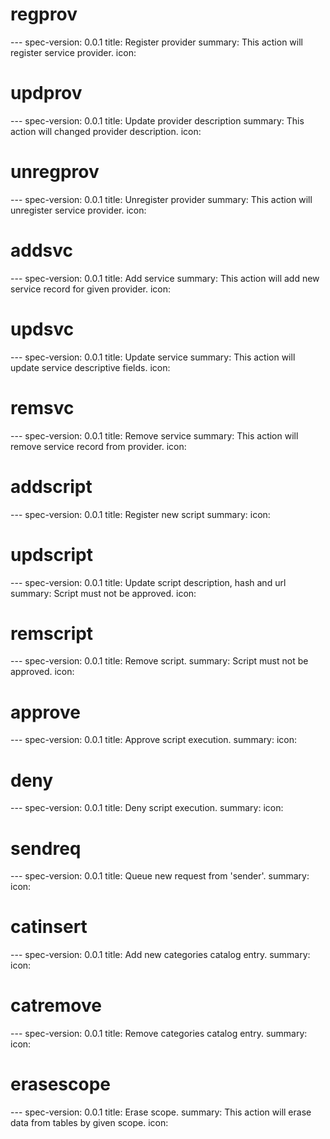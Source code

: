 



<h1 class="contract">regprov</h1>
---
spec-version: 0.0.1
title: Register provider
summary: This action will register service provider.
icon:

<h1 class="contract">updprov</h1>
---
spec-version: 0.0.1
title: Update provider description
summary: This action will changed provider description.
icon:

<h1 class="contract">unregprov</h1>
---
spec-version: 0.0.1
title: Unregister provider
summary: This action will unregister service provider.
icon:




<h1 class="contract">addsvc</h1>
---
spec-version: 0.0.1
title: Add service
summary: This action will add new service record for given provider.
icon:

<h1 class="contract">updsvc</h1>
---
spec-version: 0.0.1
title: Update service
summary: This action will update service descriptive fields.
icon:

<h1 class="contract">remsvc</h1>
---
spec-version: 0.0.1
title: Remove service
summary: This action will remove service record from provider.
icon:



<h1 class="contract">addscript</h1>
---
spec-version: 0.0.1
title: Register new script
summary:
icon:

<h1 class="contract">updscript</h1>
---
spec-version: 0.0.1
title: Update script description, hash and url
summary: Script must not be approved.
icon:

<h1 class="contract">remscript</h1>
---
spec-version: 0.0.1
title: Remove script.
summary: Script must not be approved.
icon:



<h1 class="contract">approve</h1>
---
spec-version: 0.0.1
title: Approve script execution.
summary:
icon:

<h1 class="contract">deny</h1>
---
spec-version: 0.0.1
title: Deny script execution.
summary:
icon:



<h1 class="contract">sendreq</h1>
---
spec-version: 0.0.1
title: Queue new request from 'sender'.
summary:
icon:



<h1 class="contract">catinsert</h1>
---
spec-version: 0.0.1
title: Add new categories catalog entry.
summary:
icon:

<h1 class="contract">catremove</h1>
---
spec-version: 0.0.1
title: Remove categories catalog entry.
summary:
icon:



<h1 class="contract">erasescope</h1>
---
spec-version: 0.0.1
title: Erase scope.
summary: This action will erase data from tables by given scope.
icon: